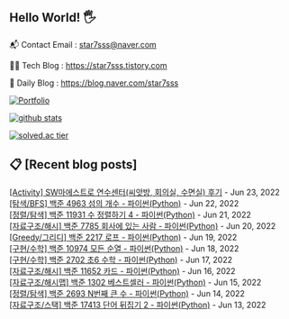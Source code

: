 ## Hello World! 🖐

📬 Contact Email : star7sss@naver.com

👨‍💻 Tech Blog : https://star7sss.tistory.com

🤪 Daily Blog : https://blog.naver.com/star7sss

[![Portfolio](https://img.shields.io/badge/Portfolio-%23000000.svg?style=for-the-badge&logo=firefox&logoColor=#FF7139)](https://fern-way-13f.notion.site/Jang-Thang-3b7b327981a2456c8ee5952eadb848b9)

[![github stats](https://github-readme-stats.vercel.app/api?username=jangThang&show_icons=true&hide_border=False)](https://star7sss.tistory.com)

[![solved.ac tier](http://mazassumnida.wtf/api/v2/generate_badge?boj=star7sss)](https://solved.ac/star7sss)

## 📋 [Recent blog posts]
[[Activity] SW마에스트로 연수센터(씨앗방, 회의실, 수면실) 후기](https://star7sss.tistory.com/603) - Jun 23, 2022<br>
[[탐색/BFS] 백준 4963 섬의 개수 - 파이썬(Python)](https://star7sss.tistory.com/406) - Jun 22, 2022<br>
[[정렬/탐색] 백준 11931 수 정렬하기 4 - 파이썬(Python)](https://star7sss.tistory.com/404) - Jun 21, 2022<br>
[[자료구조/해시] 백준 7785 회사에 있는 사람 - 파이썬(Python)](https://star7sss.tistory.com/398) - Jun 20, 2022<br>
[[Greedy/그리디] 백준 2217 로프 - 파이썬(Python)](https://star7sss.tistory.com/397) - Jun 19, 2022<br>
[[구현/수학] 백준 10974 모든 순열 - 파이썬(Python)](https://star7sss.tistory.com/396) - Jun 18, 2022<br>
[[구현/수학] 백준 2702 초6 수학 - 파이썬(Python)](https://star7sss.tistory.com/395) - Jun 17, 2022<br>
[[자료구조/해시] 백준 11652 카드 - 파이썬(Python)](https://star7sss.tistory.com/394) - Jun 16, 2022<br>
[[자료구조/해시맵] 백준 1302 베스트셀러 - 파이썬(Python)](https://star7sss.tistory.com/393) - Jun 15, 2022<br>
[[정렬/탐색] 백준 2693 N번째 큰 수 - 파이썬(Python)](https://star7sss.tistory.com/392) - Jun 14, 2022<br>
[[자료구조/스택] 백준 17413 단어 뒤집기 2 - 파이썬(Python)](https://star7sss.tistory.com/391) - Jun 13, 2022<br>
